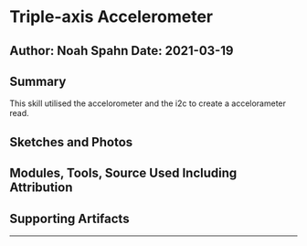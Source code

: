# Triple-axis Accelerometer

Author: Noah Spahn
Date: 2021-03-19
-----

## Summary
This skill utilised the accelorometer and the i2c to create a accelorameter read. 

## Sketches and Photos


## Modules, Tools, Source Used Including Attribution


## Supporting Artifacts


-----

